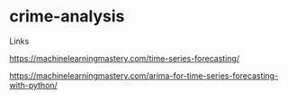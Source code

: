 # crime-analysis

Links

https://machinelearningmastery.com/time-series-forecasting/

https://machinelearningmastery.com/arima-for-time-series-forecasting-with-python/

